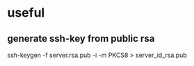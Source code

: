 # useful

## generate ssh-key from public rsa
ssh-keygen -f server.rsa.pub -i -m PKCS8 > server_id_rsa.pub

